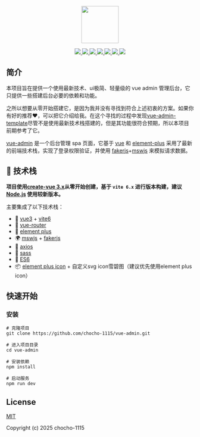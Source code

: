 <p align="center">
    <a href="https://github.com/chocho-1115/vue-admin" target="_blank">
        <img src="https://cn.vuejs.org/images/logo.png" width="100">
    </a>
</p>
<p align="center">
    <a href="https://github.com/vitejs/vite">
        <img src="https://img.shields.io/badge/vite-6.2.4-brightgreen.svg">
    </a>
    <a href="https://github.com/vuejs/core">
        <img src="https://img.shields.io/badge/vue-3.5.13-brightgreen.svg">
    </a>
    <a href="https://github.com/element-plus/element-plus">
        <img src="https://img.shields.io/badge/elemnet--plus-2.9.9-brightgreen.svg">
    </a>
    <a href="https://github.com/axios/axios">
        <img src="https://img.shields.io/badge/axios-1.8.4-brightgreen.svg">
    </a>
    <a href="https://github.com/mswjs/msw">
        <img src="https://img.shields.io/badge/msw-2.7.5-brightgreen.svg">
    </a>
    <a href="https://github.com/faker-js/faker">
        <img src="https://img.shields.io/badge/faker-9.7.0-brightgreen.svg">
    </a>
    <a href="https://github.com/chocho-1115/vue-admin">
        <img src="https://img.shields.io/badge/license-MIT-brightgreen.svg">
    </a>
</p>

## 简介

本项目旨在提供一个使用最新技术、ui极简、轻量级的 vue admin 管理后台，它只提供一些搭建后台必要的依赖和功能。

之所以想要从零开始搭建它，是因为我并没有寻找到符合上述初衷的方案。如果你有好的推荐❤️，可以把它介绍给我。在这个寻找的过程中发现[vue-admin-template](https://github.com/PanJiaChen/vue-admin-template)尽管不是使用最新技术栈搭建的，但是其功能很符合预期，所以本项目前期参考了它。

[vue-admin](https://github.com/chocho-1115/vue-admin) 是一个后台管理 spa 页面，它基于 [vue](https://vuejs.org/) 和 [element-plus](https://element-plus.org/zh-CN/) 采用了最新的前端技术栈，实现了登录权限验证，并使用 [fakerjs](https://fakerjs.dev/)+[mswjs](https://mswjs.io/) 来模拟请求数据。


## 🎉 技术栈

**项目使用[create-vue 3.x](https://github.com/vuejs/create-vue)从零开始创建，基于 `vite 6.x` 进行版本构建，建议 [Node.js](https://nodejs.org/) 使用较新版本。**

主要集成了以下技术栈：

- 💪 [vue3](https://vuejs.org/) + [vite6](https://vite.dev/)
- 💅 [vue-router](https://router.vuejs.org/)
- 💅 [element plus](https://element-plus.org/zh-CN/)
- 🌍 [mswjs](https://mswjs.io/) + [fakerjs](https://fakerjs.dev/)
- 👏 [axios](http://www.axios-js.com/)
- 🥳 [sass](https://sass-lang.com/)
- 🚀 [ES6](http://es6.ruanyifeng.com/)
- 📦️ [element plus icon](https://icon-sets.iconify.design/ep/) + 自定义svg icon雪碧图（建议优先使用element plus icon）


## 快速开始

### 安装

```
# 克隆项目
git clone https://github.com/chocho-1115/vue-admin.git

# 进入项目目录
cd vue-admin

# 安装依赖
npm install

# 启动服务
npm run dev
```

## License

[MIT](https://github.com/chocho-1115/vue-admin/blob/main/LICENSE)

Copyright (c) 2025 chocho-1115